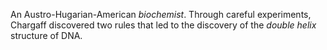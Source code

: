 An Austro-Hugarian-American *biochemist*. Through careful experiments, Chargaff
discovered two rules that led to the discovery of the *double helix* structure
of DNA.
